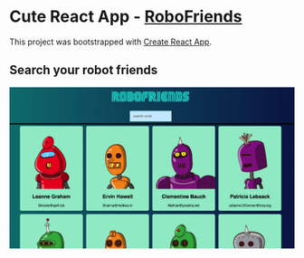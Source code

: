 # Cute React App - <a role="link" target="_blank" rel="noopener noreferrer" href="https://ycleo.github.io/robofriends/">RoboFriends</a>

This project was bootstrapped with [Create React App](https://github.com/facebook/create-react-app).

## Search your robot friends  
<img src="demo-pic.png">
